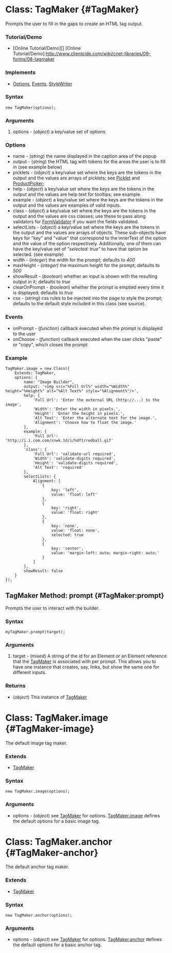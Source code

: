 Class: TagMaker {#TagMaker}
===========================

Prompts the user to fill in the gaps to create an HTML tag output.

### Tutorial/Demo

* [Online Tutorial/Demo][]
[Online Tutorial/Demo]:http://www.clientcide.com/wiki/cnet-libraries/09-forms/08-tagmaker

### Implements

* [Options][], [Events][], [StyleWriter][]

### Syntax

	new TagMaker(options);

### Arguments

1. options - (*object*) a key/value set of options

### Options

* name - (*string*) the name displayed in the caption area of the popup
* output - (*string*) the HTML tag with tokens for the areas the user is to fill in (see example below)
* picklets - (*object*) a key/value set where the keys are the tokens in the output and the values are arrays of picklets; see [Picklet][] and [ProductPicker][];
* help - (*object*) a key/value set where the keys are the tokens in the output and the values are help text for tooltips; see example.
* example - (*object*) a key/value set where the keys are the tokens in the output and the values are examples of valid inputs.
* class - (*object*) a key/value set where the keys are the tokens in the output and the values are css classes; use these to pass along validators for [FormValidator][] if you want the fields validated.
* selectLists - (*object*) a key/value set where the keys are the tokens in the output and the values are arrays of objects. These sub-objects have keys for "key" and "value" that correspond to the innerText of the option and the value of the option respectively. Additionally, one of them can have the key/value set of *"selected: true"* to have that option be selected. (see example)
* width - (*integer*) the width for the prompt; defaults to *400*
* maxHeight - (*integer*) the maximum height for the prompt; defaults to *500*
* showResult - (*boolean*) whether an input is shown with the resulting output in it; defaults to *true*
* clearOnPrompt - (*boolean*) whether the prompt is emptied every time it is displayed; defaults to *true*
* css - (*string*) css rules to be injected into the page to style the prompt; defaults to the default style included in this class (see source).

### Events

* onPrompt - (*function*) callback executed when the prompt is displayed to the user
* onChoose - (*function*) callback executed when the user clicks "paste" or "copy", which closes the prompt

### Example

	TagMaker.image = new Class({
		Extends: TagMaker,
		options: {
			name: "Image Builder",
			output: '<img src="%Full Url%" width="%Width%" height="%Height%" alt="%Alt Text%" style="%Alignment%"/>',
			help: {
				'Full Url': 'Enter the external URL (http://...) to the image',
				'Width': 'Enter the width in pixels.',
				'Height': 'Enter the height in pixels.',
				'Alt Text': 'Enter the alternate text for the image.',
				'Alignment': 'Choose how to float the image.'
			},
			example: {
				'Full Url': 'http://i.i.com.com/cnwk.1d/i/hdft/redball.gif'
			},
			'class': {
				'Full Url': 'validate-url required',
				'Width': 'validate-digits required',
				'Height': 'validate-digits required',
				'Alt Text': 'required'
			},
			selectLists: {
				Alignment: [
					{
						key: 'left',
						value: 'float: left'
					},
					{
						key: 'right',
						value: 'float: right'
					},
					{
						key: 'none',
						value: 'float: none',
						selected: true
					},
					{
						key: 'center',
						value: 'margin-left: auto; margin-right: auto;'
					}
				]		
			},
			showResult: false
		}
	});


TagMaker Method: prompt {#TagMaker:prompt}
------------------------------------------

Prompts the user to interact with the builder.

### Syntax

	myTagMaker.prompt(target);

### Arguments

1. target - (*mixed*) A string of the id for an Element or an Element reference that the [TagMaker][] is associated with per prompt. This allows you to have one instance that creates, say, links, but show the same one for different inputs.

### Returns

* (*object*) This instance of [TagMaker][]

Class: TagMaker.image {#TagMaker-image}
=======================================

The default image tag maker.

### Extends

* [TagMaker][]

### Syntax

	new TagMaker.image(options);

### Arguments

* options - (*object*) see [TagMaker][] for options. [TagMaker.image][] defines the default options for a basic image tag.

Class: TagMaker.anchor {#TagMaker-anchor}
=========================================

The default anchor tag maker.

### Extends

* [TagMaker][]

### Syntax

	new TagMaker.anchor(options);

### Arguments

* options - (*object*) see [TagMaker][] for options. [TagMaker.anchor][] defines the default options for a basic anchor tag.



[TagMaker]: #TagMaker
[TagMaker.anchor]: #TagMaker-anchor
[TagMaker.image]: #TagMaker-image
[Picklet]: http://clientcide.com/docs/Forms/ProductPicker#Picklet
[ProductPicker]: http://clientcide.com/docs/Forms/ProductPicker#ProductPicker
[FormValidator]: http://clientcide.com/docs/Forms/FormValidator
[StyleWriter]: http://clientcide.com/docs/UI/StyleWriter
[Options]: http://www.mootools.net/docs/core/Class/Class.Extras#Options
[Events]: http://www.mootools.net/docs/core/Class/Class.Extras#Events
